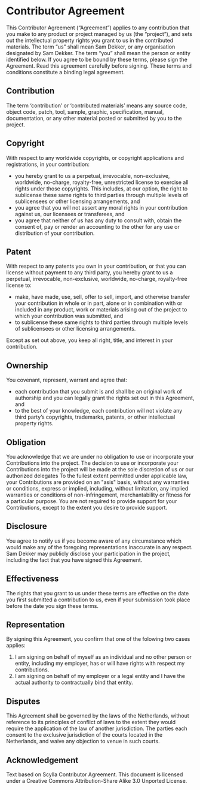 # Contributor Agreement
This Contributor Agreement (“Agreement”) applies to any contribution that you make to any product or project managed by us (the “project”), and sets out the intellectual property rights you grant to us in the contributed materials. The term “us” shall mean Sam Dekker, or any organisation designated by Sam Dekker. The term “you” shall mean the person or entity identified below. If you agree to be bound by these terms, please sign the Agreement. Read this agreement carefully before signing. These terms and conditions constitute a binding legal agreement.

## Contribution
The term ‘contribution’ or ‘contributed materials’ means any source code, object code, patch, tool, sample, graphic, specification, manual, documentation, or any other material posted or submitted by you to the project.

## Copyright
With respect to any worldwide copyrights, or copyright applications and registrations, in your contribution:
- you hereby grant to us a perpetual, irrevocable, non-exclusive, worldwide, no-charge, royalty-free, unrestricted license to exercise all rights under those copyrights. This includes, at our option, the right to sublicense these same rights to third parties through multiple levels of sublicensees or other licensing arrangements, and
- you agree that you will not assert any moral rights in your contribution against us, our licensees or transferees, and
- you agree that neither of us has any duty to consult with, obtain the consent of, pay or render an accounting to the other for any use or distribution of your contribution.

## Patent 
With respect to any patents you own in your contribution, or that you can license without payment to any third party, you hereby grant to us a perpetual, irrevocable, non-exclusive, worldwide, no-charge, royalty-free license to:
- make, have made, use, sell, offer to sell, import, and otherwise transfer your contribution in whole or in part, alone or in combination with or included in any product, work or materials arising out of the project to which your contribution was submitted, and
- to sublicense these same rights to third parties through multiple levels of sublicensees or other licensing arrangements.

Except as set out above, you keep all right, title, and interest in your contribution.

## Ownership
You covenant, represent, warrant and agree that:
- each contribution that you submit is and shall be an original work of authorship and you can legally grant the rights set out in this Agreement, and
- to the best of your knowledge, each contribution will not violate any third party’s copyrights, trademarks, patents, or other intellectual property rights.

## Obligation
You acknowledge that we are under no obligation to use or incorporate your Contributions into the project. The decision to use or incorporate your Contributions into the project will be made at the sole discretion of us or our authorized delegates
To the fullest extent permitted under applicable law, your Contributions are provided on an "asis" basis, without any warranties or conditions, express or implied, including, without limitation, any implied warranties or conditions of non-infringement, merchantability or fitness for a particular purpose. You are not required to provide support for your Contributions, except to the extent you desire to provide support.

## Disclosure
You agree to notify us if you become aware of any circumstance which would make any of the foregoing representations inaccurate in any respect.
Sam Dekker may publicly disclose your participation in the project, including the fact that you have signed this Agreement.

## Effectiveness
The rights that you grant to us under these terms are effective on the date you first submitted a contribution to us, even if your submission took place before the date you sign these terms. 

## Representation
By signing this Agreement, you confirm that one of the folowing two cases applies:
1) I am signing on behalf of myself as an individual and no other person or entity, including my employer, has or will have rights with respect my contributions.
2) I am signing on behalf of my employer or a legal entity and I have the actual authority to contractually bind that entity.

## Disputes
This Agreement shall be governed by the laws of the Netherlands, without reference to its principles of conflict of laws to the extent they would require the application of the law of another jurisdiction. The parties each consent to the exclusive jurisdiction of the courts located in the Netherlands, and waive any objection to venue in such courts.

## Acknowledgement
Text based on Scylla Contributor Agreement. This document is licensed under a Creative Commons Attribution-Share Alike 3.0 Unported License.